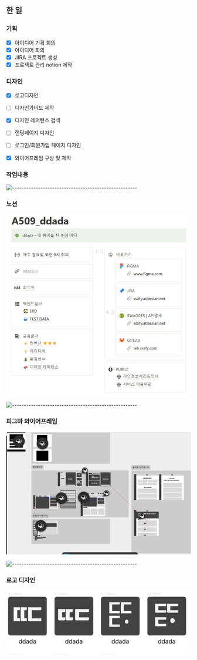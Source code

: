 ## 한 일

### 기획
- [x] 아이디어 기획 회의
- [x] 아이디어 회의
- [x] JIRA 프로젝트 생성
- [x] 프로젝트 관리 notion 제작

### 디자인
- [x] 로고디자인
- [ ] 디자인가이드 제작
- [x] 디자인 레퍼런스 검색
- [ ] 랜딩페이지 디자인
- [ ] 로그인/회원가입 페이지 디자인
- [x] 와이어프레임 구상 및 제작


###  작업내용
![-----------------------------------------------------](https://raw.githubusercontent.com/andreasbm/readme/master/assets/lines/rainbow.png)
### 노션
![노션](./image/notion.png)

![-----------------------------------------------------](https://raw.githubusercontent.com/andreasbm/readme/master/assets/lines/rainbow.png)
### 피그마 와이어프레임
![피그마](./image/figma.png)



![-----------------------------------------------------](https://raw.githubusercontent.com/andreasbm/readme/master/assets/lines/rainbow.png)
### 로고 디자인
![로고](./image/logo.png)
